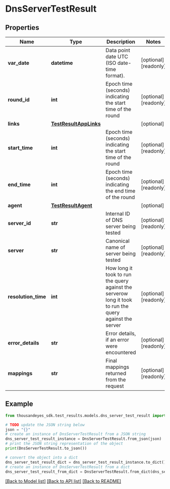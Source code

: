 # DnsServerTestResult


## Properties

Name | Type | Description | Notes
------------ | ------------- | ------------- | -------------
**var_date** | **datetime** | Data point date UTC (ISO date-time format). | [optional] [readonly] 
**round_id** | **int** | Epoch time (seconds) indicating the start time of the round | [optional] [readonly] 
**links** | [**TestResultAppLinks**](TestResultAppLinks.md) |  | [optional] 
**start_time** | **int** | Epoch time (seconds) indicating the start time of the round | [optional] [readonly] 
**end_time** | **int** | Epoch time (seconds) indicating the end time of the round | [optional] [readonly] 
**agent** | [**TestResultAgent**](TestResultAgent.md) |  | [optional] 
**server_id** | **str** | Internal ID of DNS server being tested | [optional] [readonly] 
**server** | **str** | Canonical name of server being tested | [optional] [readonly] 
**resolution_time** | **int** | How long it took to run the query against the serverow long it took to run the query against the server | [optional] [readonly] 
**error_details** | **str** | Error details, if an error were encountered | [optional] [readonly] 
**mappings** | **str** | Final mappings returned from the request | [optional] [readonly] 

## Example

```python
from thousandeyes_sdk.test_results.models.dns_server_test_result import DnsServerTestResult

# TODO update the JSON string below
json = "{}"
# create an instance of DnsServerTestResult from a JSON string
dns_server_test_result_instance = DnsServerTestResult.from_json(json)
# print the JSON string representation of the object
print(DnsServerTestResult.to_json())

# convert the object into a dict
dns_server_test_result_dict = dns_server_test_result_instance.to_dict()
# create an instance of DnsServerTestResult from a dict
dns_server_test_result_from_dict = DnsServerTestResult.from_dict(dns_server_test_result_dict)
```
[[Back to Model list]](../README.md#documentation-for-models) [[Back to API list]](../README.md#documentation-for-api-endpoints) [[Back to README]](../README.md)



